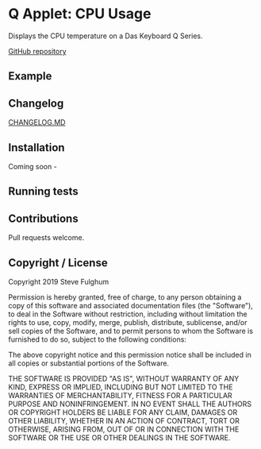 # Q Applet: CPU Usage

Displays the CPU temperature on a Das Keyboard Q Series.

[GitHub repository](https://github.com/stevefulghum/daskeyboard-applet--cpu-temp)

## Example

<!-- CPU Usage as a progress bar on keys `~,1,2,3,4,5,6,7,8,9` -->

<!-- ![CPU Usage on a Das Keybaord Q](assets/image.png "Q CPU usage") -->

## Changelog

[CHANGELOG.MD](CHANGELOG.md)

## Installation

Coming soon - 

## Running tests


## Contributions

Pull requests welcome.

## Copyright / License

Copyright 2019 Steve Fulghum

Permission is hereby granted, free of charge, to any person obtaining a copy of this software and associated documentation files (the "Software"), to deal in the Software without restriction, including without limitation the rights to use, copy, modify, merge, publish, distribute, sublicense, and/or sell copies of the Software, and to permit persons to whom the Software is furnished to do so, subject to the following conditions:

The above copyright notice and this permission notice shall be included in all copies or substantial portions of the Software.

THE SOFTWARE IS PROVIDED "AS IS", WITHOUT WARRANTY OF ANY KIND, EXPRESS OR IMPLIED, INCLUDING BUT NOT LIMITED TO THE WARRANTIES OF MERCHANTABILITY, FITNESS FOR A PARTICULAR PURPOSE AND NONINFRINGEMENT. IN NO EVENT SHALL THE AUTHORS OR COPYRIGHT HOLDERS BE LIABLE FOR ANY CLAIM, DAMAGES OR OTHER LIABILITY, WHETHER IN AN ACTION OF CONTRACT, TORT OR OTHERWISE, ARISING FROM, OUT OF OR IN CONNECTION WITH THE SOFTWARE OR THE USE OR OTHER DEALINGS IN THE SOFTWARE.